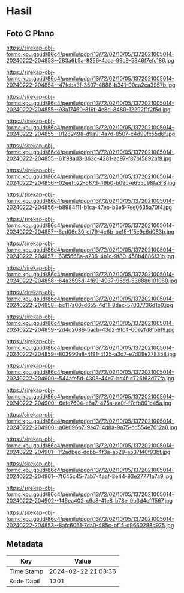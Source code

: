# Hasil

## Foto C Plano

https://sirekap-obj-formc.kpu.go.id/86c4/pemilu/pdpr/13/72/02/10/05/1372021005014-20240222-204853--283a6b5a-9356-4aaa-99c9-5846f7efc186.jpg

https://sirekap-obj-formc.kpu.go.id/86c4/pemilu/pdpr/13/72/02/10/05/1372021005014-20240222-204854--47feba3f-3507-4888-b341-00ca2ea3957b.jpg

https://sirekap-obj-formc.kpu.go.id/86c4/pemilu/pdpr/13/72/02/10/05/1372021005014-20240222-204855--93a17460-816f-4e8d-8480-12292f1f2f5d.jpg

https://sirekap-obj-formc.kpu.go.id/86c4/pemilu/pdpr/13/72/02/10/05/1372021005014-20240222-204855--01282498-d9a9-4a7d-8507-c4d99fc55d6f.jpg

https://sirekap-obj-formc.kpu.go.id/86c4/pemilu/pdpr/13/72/02/10/05/1372021005014-20240222-204855--61f98ad3-363c-4281-ac97-f87b15892af9.jpg

https://sirekap-obj-formc.kpu.go.id/86c4/pemilu/pdpr/13/72/02/10/05/1372021005014-20240222-204856--02eefb22-687d-49b0-b09c-e655d98fa3f8.jpg

https://sirekap-obj-formc.kpu.go.id/86c4/pemilu/pdpr/13/72/02/10/05/1372021005014-20240222-204856--b8984f11-b1ca-47eb-b3e5-7ee0635a70f4.jpg

https://sirekap-obj-formc.kpu.go.id/86c4/pemilu/pdpr/13/72/02/10/05/1372021005014-20240222-204857--6ed06e30-ef79-4c6b-be15-1f5e9c6d083b.jpg

https://sirekap-obj-formc.kpu.go.id/86c4/pemilu/pdpr/13/72/02/10/05/1372021005014-20240222-204857--63f5668a-a236-4b1c-9f80-458b4886f31b.jpg

https://sirekap-obj-formc.kpu.go.id/86c4/pemilu/pdpr/13/72/02/10/05/1372021005014-20240222-204858--64a3595d-4f69-4937-95dd-538886101060.jpg

https://sirekap-obj-formc.kpu.go.id/86c4/pemilu/pdpr/13/72/02/10/05/1372021005014-20240222-204858--bc117a00-d655-4d11-8dec-57037736d1b0.jpg

https://sirekap-obj-formc.kpu.go.id/86c4/pemilu/pdpr/13/72/02/10/05/1372021005014-20240222-204859--2d4d2086-bacb-43d2-9fc4-00e2fd8fbe19.jpg

https://sirekap-obj-formc.kpu.go.id/86c4/pemilu/pdpr/13/72/02/10/05/1372021005014-20240222-204859--803990a8-4f91-4125-a3d7-e7d09e278358.jpg

https://sirekap-obj-formc.kpu.go.id/86c4/pemilu/pdpr/13/72/02/10/05/1372021005014-20240222-204900--544afe5d-4308-44e7-bc4f-c726f63d77fa.jpg

https://sirekap-obj-formc.kpu.go.id/86c4/pemilu/pdpr/13/72/02/10/05/1372021005014-20240222-204900--6efe7604-e8a7-475a-aa0f-f7cfb801c45a.jpg

https://sirekap-obj-formc.kpu.go.id/86c4/pemilu/pdpr/13/72/02/10/05/1372021005014-20240222-204900--a0e096b7-9a47-4d8a-9a75-cd554e7012a0.jpg

https://sirekap-obj-formc.kpu.go.id/86c4/pemilu/pdpr/13/72/02/10/05/1372021005014-20240222-204901--1f2adbed-ddbb-4f3a-a529-a537f40f93bf.jpg

https://sirekap-obj-formc.kpu.go.id/86c4/pemilu/pdpr/13/72/02/10/05/1372021005014-20240222-204901--7f645c45-7ab7-4aaf-8e44-93e27771a7a9.jpg

https://sirekap-obj-formc.kpu.go.id/86c4/pemilu/pdpr/13/72/02/10/05/1372021005014-20240222-204902--146ea402-c9c8-41e8-b78e-9b3d4cfff567.jpg

https://sirekap-obj-formc.kpu.go.id/86c4/pemilu/pdpr/13/72/02/10/05/1372021005014-20240222-204853--8afc6061-7da0-485c-bf15-d9660288d975.jpg


## Metadata

| Key        | Value               |
| ---------- | ------------------- |
| Time Stamp | 2024-02-22 21:03:36 |
| Kode Dapil | 1301                |



